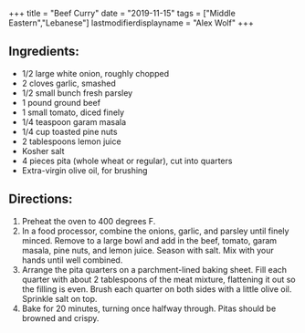 +++
title = "Beef Curry"
date = "2019-11-15"
tags = ["Middle Eastern","Lebanese"]
lastmodifierdisplayname = "Alex Wolf"
+++

## Ingredients:

* 1/2 large white onion, roughly chopped
* 2 cloves garlic, smashed
* 1/2 small bunch fresh parsley
* 1 pound ground beef
* 1 small tomato, diced finely
* 1/4 teaspoon garam masala
* 1/4 cup toasted pine nuts
* 2 tablespoons lemon juice
* Kosher salt
* 4 pieces pita (whole wheat or regular), cut into quarters
* Extra-virgin olive oil, for brushing

## Directions:

1. Preheat the oven to 400 degrees F.
2. In a food processor, combine the onions, garlic, and parsley until finely minced. Remove to a large bowl and add in the beef, tomato, garam masala, pine nuts, and lemon juice. Season with salt. Mix with your hands until well combined.
3. Arrange the pita quarters on a parchment-lined baking sheet. Fill each quarter with about 2 tablespoons of the meat mixture, flattening it out so the filling is even. Brush each quarter on both sides with a little olive oil. Sprinkle salt on top.
4. Bake for 20 minutes, turning once halfway through. Pitas should be browned and crispy.